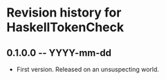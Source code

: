 # Revision history for HaskellTokenCheck

## 0.1.0.0 -- YYYY-mm-dd

* First version. Released on an unsuspecting world.
